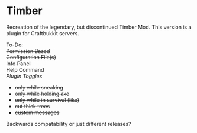 # Timber
Recreation of the legendary, but discontinued Timber Mod.  This version is a plugin for Craftbukkit servers.

To-Do:  
~~Permission Based~~  
~~Configuration File(s)~~  
~~Info Panel~~    
Help Command  
*Plugin Toggles*  
- ~~only while sneaking~~  
- ~~only while holding axe~~  
- ~~only while in survival (like)~~  
- ~~cut thick trees~~  
- ~~custom messages~~  

Backwards compatability or just different releases?
